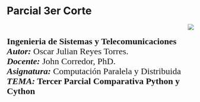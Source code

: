 # Parcial 3er Corte

<div> 
<img src="https://res-5.cloudinary.com/crunchbase-production/image/upload/c_lpad,h_256,w_256,f_auto,q_auto:eco/v1455514364/pim02bzqvgz0hibsra41.png" align="right"><br><br><FONT FACE="times new roman" SIZE=5>
<b> Ingenieria de Sistemas y Telecomunicaciones </b>
<br>
<i><b>Autor:</b></i> Oscar Julian Reyes Torres.
<br>
<i><b>Docente:</b></i> John Corredor, PhD.
<br>
<i><b>Asignatura:</b></i> Computación Paralela y Distribuida
<br>
<i><b>TEMA:</i> Tercer Parcial Comparativa Python y Cython</b>
<br>
<br>
</FONT>
</div>
